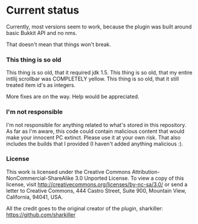 # Current status
Currently, most versions seem to work, because the plugin was built around basic Bukkit API and no nms.

That doesn't mean that things won't break. 
### This thing is so old
This thing is so old, that it required jdk 1.5.
This thing is so old, that my entire intllij scrollbar was COMPLETELY yellow.
This thing is so old, that it still treated item id's as integers.

More fixes are on the way. Help would be appreciated.


### I'm not responsible
I'm not responsible for anything related to what's stored in this repository. As far as I'm aware, this code could contain malicious
content that would make your innocent PC extinct. Please use it at your own risk.
That also includes the builds that I provided (I haven't added anything malicious :).

### License
This work is licensed under the Creative Commons Attribution-NonCommercial-ShareAlike 3.0 Unported License.
To view a copy of this license, visit http://creativecommons.org/licenses/by-nc-sa/3.0/
or send a letter to Creative Commons, 444 Castro Street, Suite 900, Mountain View, California, 94041, USA.

All the credit goes to the original creator of the plugin, sharkiller: https://github.com/sharkiller
